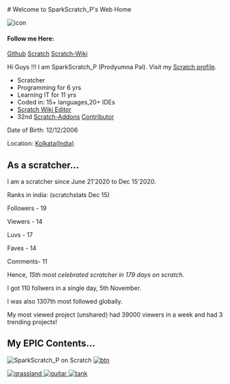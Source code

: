<link rel="shortcut icon" type="image/x-icon" href="favicon.ico">
# Welcome to SparkScratch_P's Web Home

![icon](https://raw.githubusercontent.com/SparkScratch-P/Home/main/favicon.ico) 


#### Follow me Here:
[Github](https://github.com/SparkScratch-P) [Scratch](https://scratch.mit.edu/users/SparkScratch_P/) [Scratch-Wiki](https://en.scratch-wiki.info/wiki/User:SparkScratch_P)

Hi Guys !!! I am SparkScratch_P (Prodyumna Pal). Visit my [Scratch profile](https://scratch.mit.edu/users/SparkScratch_P/). 
* Scratcher 
* Programming for 6 yrs 
* Learning IT for 11 yrs 
* Coded in: 15+ languages,20+ IDEs 
* [Scratch Wiki Editor](https://en.scratch-wiki.info/wiki/User:SparkScratch_P) 
* 32nd [Scratch-Addons](https://scratchaddons.com/) [Contributor](https://scratchaddons.com/contributors)

Date of Birth: 12/12/2006 

Location: [Kolkata(India)](https://www.google.com/maps/place/Kolkata,+West+Bengal/@22.6750155,87.7677824,138082m/data=!3m2!1e3!4b1!4m5!3m4!1s0x39f882db4908f667:0x43e330e68f6c2cbc!8m2!3d22.572646!4d88.363895) 

## As a scratcher...

I am a scratcher since June 21'2020 to Dec 15'2020.

Ranks in india: (scratchstats Dec 15)

Followers - 19

Viewers   -  14

Luvs    -    17

Faves   -    14

Comments-    11

Hence, *15th most celebrated scratcher in 179 days on scratch.*

I got 110 follwers in a single day, 5th November.

I was also 1307th most followed globally.

My most viewed project (unshared) had 39000 viewers in a week and had 3 trending projects!

## My EPIC Contents... 

![SparkScratch_P on Scratch](https://cdn2.scratch.mit.edu/get_image/user/62215667_60x60.png "SparkScratch_P on Scratch") [![btn](https://raw.githubusercontent.com/SparkScratch-P/Home/gh-pages/cooltext374215334440657.png) ](https://scratch.mit.edu/users/SparkScratch_P/projects/) 

[![grassland](https://cdn2.scratch.mit.edu/get_image/project/456944662_160x120.png) ](https://sparkscratch-p.github.io/Grassland-Dash-3D/) [ ![guitar](https://cdn2.scratch.mit.edu/get_image/project/460419743_160x120.png) ](https://sparkscratch-p.github.io/Guitar-Scale-Horizon//) [ ![tank](https://cdn2.scratch.mit.edu/get_image/project/421439712_160x120.png)](https://sparkscratch-p.github.io/TANK-The-Command-of-Death/)
